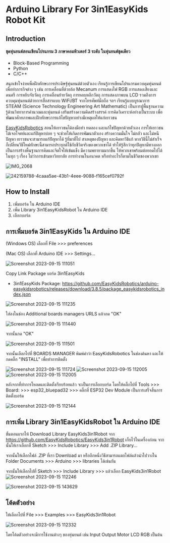 # **Arduino Library For 3in1EasyKids Robot Kit**
## **Introduction**
#### ชุดหุ่นยนต์สอนเขียนโปรแกรม 3 ภาษาคอมพิวเตอร์ 3 ระดับ ในหุ่นยนต์ชุดเดียว

* Block-Based Programming
* Python
* C/C++

สนุกเข้าใจง่ายเพื่อฝึกทักษะการประดิษฐ์หุ่นยนต์ด้วยตัวเอง เรียนรู้การเขียนโปรแกรมควบคุมหุ่นยนต์เพื่อทำภารกิจต่าง ๆ เช่น การเคลื่อนที่ด้วยล้อ Mecanum การแสดงไฟ RGB การแสดงเสียงและดนตรี การหยิบจับวัตถุ การเคลื่อนย้ายวัตถุ การหลบหลีกวัตถุ การแสดงภาพบน LCD รวมถึงการควบคุมหุ่นยนต์ด้วยการสื่อสารแบบ WiFi/BT จากโทรศัพท์มือถือ ฯลฯ เรียนรู้แบบบูรณาการ STEAM (Science Technology Engineering Art Mathematic) เป็นการปูพื้นฐานความรู้ด้านวิทยาการคำนวณและหุ่นยนต์ เสริมสร้างความคิดสร้างสรรค์ การคิดวิเคราะห์อย่างเป็นระบบ เพื่อพัฒนาศักยภาพและฝึกทักษะการแก้ไขปัญหาอย่างมีเหตุผลให้แก่เยาวชน

[EasyKidsRobotics](https://www.easykidsrobotics.com/) สอนให้เยาวชนได้ลงมือทำ ทดลอง และแก้ไขปัญหาด้วยตัวเอง 
การให้เยาวชนได้เจอโจทย์และแก้ปัญหาบ่อย ๆ จะช่วยให้เกิดการพัฒนาตัวเอง สร้างความมั่นใจ ไม่กลัว และไม่หนีปัญหา เยาวชนจะสามารถแก้ปัญหาได้ รู้ที่มาที่ไป สาเหตุของปัญหา และคิดหาวิธีแก้ หากวิธีนี้ไม่สำเร็จ 
ก็เปลี่ยนวิธีใหม่ทักษะนี้สามารถประยุกต์ใช้กับชีวิตจริงของพวกเขาได้ ทำให้รู้สึกว่าทุกปัญหามีทางออก เป็นการสร้างพื้นฐานการคิดและจิตใจให้เข้มแข็ง มีความพยายามมากขึ้น ให้พวกเขาพร้อมต่อยอดไปได้ในทุก ๆ เรื่อง ไม่ว่าการเข้ามหาวิทยาลัย การทำงานในอนาคต หรือทำอะไรก็ตามในชีวิตของพวกเขา

![IMG_2068](https://github.com/EasyKidsRobotics/EasyKids3in1Robot/assets/66917385/8130b79f-7d6e-41a5-a3ad-62e5738a8081)

![242159788-4caaa5ae-43b1-4eee-9088-f165cef0792f](https://github.com/EasyKidsRobotics/EasyKids3in1Robot/assets/66917385/9744b2ee-056d-438c-bc0d-ca359eac3376)


## **How to Install**

1. เพิ่มบอร์ด ใน Arduino IDE 
1. เพิ่ม Library 3in1EasyKidsRobot ใน Arduino IDE
1. เลือกบอร์ด 

## **การเพิ่มบอร์ด 3in1EasyKids ใน Arduino IDE**
(Windows OS) เลือกที่ File >>> preferences 

(Mac OS) เลือกที่ Arduino IDE >>> Settings... 

![Screenshot 2023-09-15 111051](https://github.com/EasyKidsRobotics/EasyKids3in1Robot/assets/66917385/dd8353f5-ace5-41e8-b70e-48a8405cdbff)

Copy Link Package บอร์ด 3in1EasyKids 

* 3in1EasyKids Package: https://github.com/EasyKidsRobotics/arduino-easykidsrobotics/releases/download/3.8.5/package_easykidsrobotics_index.json

![Screenshot 2023-09-15 111235](https://github.com/EasyKidsRobotics/EasyKids3in1Robot/assets/66917385/3b153bd6-6cb8-49cb-9bb9-1c09fb380ef0)

ใส่ลงในช่อง Additional boards managers URLS แล้วกด "OK"

![Screenshot 2023-09-15 111440](https://github.com/EasyKidsRobotics/EasyKids3in1Robot/assets/66917385/cfcddee7-7f79-4ed7-956d-974ff5fe78b3)

จากนั้นกด "OK"

![Screenshot 2023-09-15 111501](https://github.com/EasyKidsRobotics/EasyKids3in1Robot/assets/66917385/65cb4395-d57a-4765-a880-a76cd3386108)

จากนั้นเลือกไปที่ BOARDS MANAGER พิมพ์คำว่า EasyKidsRobotics ในช่องค้นหา และให้กดคลิ๊ก "INSTALL" เพื่อทำการติดตั้ง

![Screenshot 2023-09-15 111724](https://github.com/EasyKidsRobotics/EasyKids3in1Robot/assets/66917385/4d9a13db-a1cc-4bd1-a99c-2243daad543f)
![Screenshot 2023-09-15 112005](https://github.com/EasyKidsRobotics/EasyKids3in1Robot/assets/66917385/da5bf892-8b90-4cda-b63e-56c40f40c2f5)
![Screenshot 2023-09-15 112005](https://github.com/EasyKidsRobotics/EasyKids3in1Robot/assets/66917385/2dcfe717-c523-4bd7-aa79-5b492758a4fd)


หลังจากที่ทำการโหลดและติดตั้งเรียบร้อยแล้ว จะเป็นการเลือกบอร์ด โดยให้คลิ๊กไปที่ Tools >>> Board: >>> esp32_bluepad32 >>> คลิ๊กที่ ESP32 Dev Module เป็นการเสร็จสิ้นการติดตั้งบอร์ด

![Screenshot 2023-09-15 112144](https://github.com/EasyKidsRobotics/EasyKids3in1Robot/assets/66917385/8210c916-fb4b-47e6-870b-6f0c6b97997b)


## **การเพิ่ม Library 3in1EasyKidsRobot ใน Arduino IDE**
ขั้นตอนแรกให้ Download Library EasyKids3in1Robot จาก https://github.com/EasyKidsRobotics/EasyKids3in1Robot เก็บไว้ในเครื่องก่อน
จากนั้นให้เราเลือกที่ Sketch >>> Include Library >>> Add .ZIP Library...


จากนั้นให้เลือกไฟล์ .ZIP ที่เรา Download มา หรืออีกหนึ่งวิธีสามารถแตกไฟล์แล้วนำไปวางใน Folder Documents >>> Arduino >>> libraries ได้เช่นกัน


จากนั้นให้เลือกไปที่ Sketch >>> Include Library >>> แล้วเลือก EasyKids3in1Robot
![Screenshot 2023-09-15 112246](https://github.com/EasyKidsRobotics/EasyKids3in1Robot/assets/66917385/9e650eb1-cba6-461f-a7ce-8e6ce894b77d)

![Screenshot 2023-09-15 143629](https://github.com/EasyKidsRobotics/EasyKids3in1Robot/assets/66917385/4472cc9e-85e5-43be-a17e-75ba8e2c6b62)


## **โค้ดตัวอย่าง**
ให้เลือกไปที่ File >>> Examples >>> EasyKids3in1Robot 

![Screenshot 2023-09-15 112332](https://github.com/EasyKidsRobotics/EasyKids3in1Robot/assets/66917385/b0d5a1a2-693d-48fb-af5b-60ba2378d3e7)


โดยโค้ดตัวอย่างจะมีการใช้งานต่างๆ ของหุ่นยนต์ เช่น Input Output Motor LCD RGB เป็นต้น 
